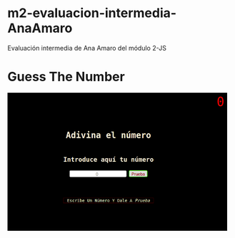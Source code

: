 # m2-evaluacion-intermedia-AnaAmaro

Evaluación intermedia de Ana Amaro del módulo 2-JS

# Guess The Number

![GuessNumber](docs/assets/images/guess_number.png)
